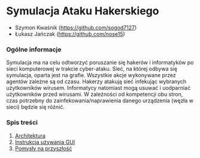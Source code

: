 # Symulacja Ataku Hakerskiego #
- Szymon Kwaśnik (https://github.com/sogod7127)
- Łukasz Jańczak (https://github.com/nose15)

### Ogólne informacje ###
Symulacja ma na celu odtworzyć poruszanie się hakerów i informatyków po sieci komputerowej w trakcie cyber-ataku.
Sieć, na której odbywa się symulacja, oparta jest na grafie. Wszystkie akcje wykonywane przez agentów zależne są od czasu.
Hakerzy atakują sieć infekując wybranych użytkowników wirusem. Informatycy natomiast
mogą usuwać i uodparniać użytkowników przed wirusami. W zależności od
kompetencji obu stron, czas potrzebny do zainfekowania/naprawienia danego urządzenia (węzła w sieci) będzie się różnić.

### Spis treści ###
1. [Architektura](./implementation-details.md)
2. [Instrukcja używania GUI](./gui-overview.md)
3. [Pomysły na przyszłość](./future.md)